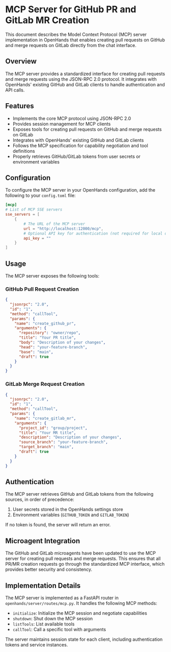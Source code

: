 # MCP Server for GitHub PR and GitLab MR Creation

This document describes the Model Context Protocol (MCP) server implementation in OpenHands that enables creating pull requests on GitHub and merge requests on GitLab directly from the chat interface.

## Overview

The MCP server provides a standardized interface for creating pull requests and merge requests using the JSON-RPC 2.0 protocol. It integrates with OpenHands' existing GitHub and GitLab clients to handle authentication and API calls.

## Features

- Implements the core MCP protocol using JSON-RPC 2.0
- Provides session management for MCP clients
- Exposes tools for creating pull requests on GitHub and merge requests on GitLab
- Integrates with OpenHands' existing GitHub and GitLab clients
- Follows the MCP specification for capability negotiation and tool definitions
- Properly retrieves GitHub/GitLab tokens from user secrets or environment variables

## Configuration

To configure the MCP server in your OpenHands configuration, add the following to your `config.toml` file:

```toml
[mcp]
# List of MCP SSE servers
sse_servers = [
    {
        # The URL of the MCP server
        url = "http://localhost:12000/mcp",
        # Optional API key for authentication (not required for local development)
        api_key = ""
    }
]
```

## Usage

The MCP server exposes the following tools:

### GitHub Pull Request Creation

```json
{
  "jsonrpc": "2.0",
  "id": "1",
  "method": "callTool",
  "params": {
    "name": "create_github_pr",
    "arguments": {
      "repository": "owner/repo",
      "title": "Your PR title",
      "body": "Description of your changes",
      "head": "your-feature-branch",
      "base": "main",
      "draft": true
    }
  }
}
```

### GitLab Merge Request Creation

```json
{
  "jsonrpc": "2.0",
  "id": "1",
  "method": "callTool",
  "params": {
    "name": "create_gitlab_mr",
    "arguments": {
      "project_id": "group/project",
      "title": "Your MR title",
      "description": "Description of your changes",
      "source_branch": "your-feature-branch",
      "target_branch": "main",
      "draft": true
    }
  }
}
```

## Authentication

The MCP server retrieves GitHub and GitLab tokens from the following sources, in order of precedence:

1. User secrets stored in the OpenHands settings store
2. Environment variables (`GITHUB_TOKEN` and `GITLAB_TOKEN`)

If no token is found, the server will return an error.

## Microagent Integration

The GitHub and GitLab microagents have been updated to use the MCP server for creating pull requests and merge requests. This ensures that all PR/MR creation requests go through the standardized MCP interface, which provides better security and consistency.

## Implementation Details

The MCP server is implemented as a FastAPI router in `openhands/server/routes/mcp.py`. It handles the following MCP methods:

- `initialize`: Initialize the MCP session and negotiate capabilities
- `shutdown`: Shut down the MCP session
- `listTools`: List available tools
- `callTool`: Call a specific tool with arguments

The server maintains session state for each client, including authentication tokens and service instances.